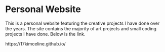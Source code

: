 # Personal Website

<p>This is a personal website featuring the creative projects I have done over the years. 
The site contains the majority of art projects and small coding projects I have done. 
Below is the link. </p>
https://17kimceline.github.io/
